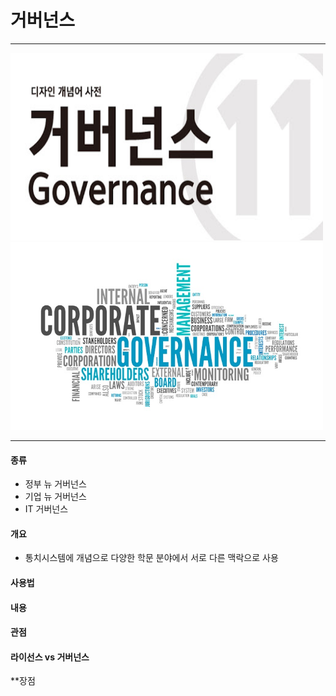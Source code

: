 # 거버넌스
---
<img src = Governance.jpg height=300 width=500> 
<img src = Governance2.png height=300 width=500>


---  


#### 종류
* 정부 뉴 거버넌스  
* 기업 뉴 거버넌스  
* IT 거버넌스  


#### 개요
* 통치시스템에 개념으로 다양한 학문 분야에서 서로 다른 맥락으로 사용

#### 사용법

#### 내용

#### 관점

#### 라이선스 vs 거버넌스

**장점
